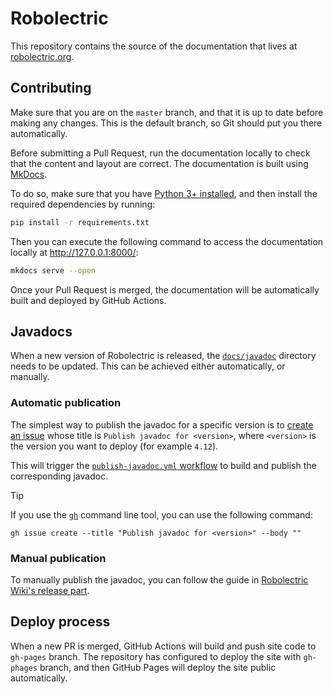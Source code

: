 # Robolectric

This repository contains the source of the documentation that lives at [robolectric.org](https://robolectric.org).

## Contributing

Make sure that you are on the `master` branch, and that it is up to date before making any changes. This is the default branch, so Git should put you there automatically.

Before submitting a Pull Request, run the documentation locally to check that the content and layout are correct. The documentation is built using [MkDocs](https://www.mkdocs.org/).

To do so, make sure that you have [Python 3+ installed](https://www.python.org/downloads/), and then install the required dependencies by running:

```bash
pip install -r requirements.txt
```

Then you can execute the following command to access the documentation locally at http://127.0.0.1:8000/:

```bash
mkdocs serve --open
```

Once your Pull Request is merged, the documentation will be automatically built and deployed by GitHub Actions.

## Javadocs

When a new version of Robolectric is released, the [`docs/javadoc`](docs/javadoc) directory needs to be updated. This can be achieved either automatically, or manually.

### Automatic publication

The simplest way to publish the javadoc for a specific version is to [create an issue](https://github.com/robolectric/robolectric.github.io/issues/new) whose title is `Publish javadoc for <version>`, where `<version>` is the version you want to deploy (for example `4.12`).

This will trigger the [`publish-javadoc.yml` workflow](.github/workflows/publish-javadoc.yml) to build and publish the corresponding javadoc.

> [!TIP]
> If you use the [`gh`](https://cli.github.com/) command line tool, you can use the following command:
> 
> `gh issue create --title "Publish javadoc for <version>" --body ""`

### Manual publication

To manually publish the javadoc, you can follow the guide in [Robolectric Wiki's release part](https://github.com/robolectric/robolectric/wiki/Performing-a-Release#update-docs).

## Deploy process

When a new PR is merged, GitHub Actions will build and push site code
to `gh-pages` branch. The repository has configured to deploy the site
with `gh-phages` branch, and then GitHub Pages will deploy the site
public automatically.
